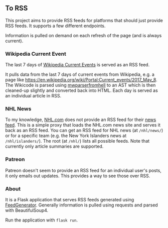 ## To RSS

This project aims to provide RSS feeds for platforms that should just provide
RSS feeds. It supports a few different endpoints.

Information is pulled on demand on each refresh of the page (and is always
current).

### Wikipedia Current Event

The last 7 days of
[Wikipedia Current Events](https://en.wikipedia.org/wiki/Portal:Current_events)
is served as an RSS feed.

It pulls data from the last 7 days of current events from Wikipedia, e.g. a page
like https://en.wikipedia.org/wiki/Portal:Current_events/2017_May_8. The
Wikicode is parsed using
[mwparserfromhell](http://mwparserfromhell.readthedocs.org/) to an AST which is
then cleaned-up slightly and converted back into HTML. Each day is served as an
individual article in RSS.

### NHL News

To my knowledge, [NHL.com](https://www.nhl.com/) does not provide an
RSS feed for their [news feed](https://www.nhl.com/news/). This is a simple
proxy that loads the NHL.com news site and serves it back as an RSS feed. You
can get an RSS feed for NHL news (at `/nhl/news/`) or for a specific team (e.g.
the New York Islanders news at `/nhl/islanders/`). The root (at `/nhl/`) lists
all possible feeds. Note that currently only article summaries are supported.

### Patreon

Patreon doesn't seem to provide an RSS feed for an individual user's posts, it
only emails out updates. This provides a way to see those over RSS.

### About

It is a Flask application that serves RSS feeds generated using
[FeedGenerator](https://github.com/getpelican/feedgenerator). Generally
information is pulled using requests and parsed with BeautifulSoup4.

Run the application with `flask run`.
